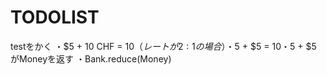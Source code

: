 # TODOLIST

testをかく
・$5 + 10 CHF = $10（レートが2:1の場合）
・$5 + $5 = $10
・$5 + $5 がMoneyを返す
・Bank.reduce(Money)